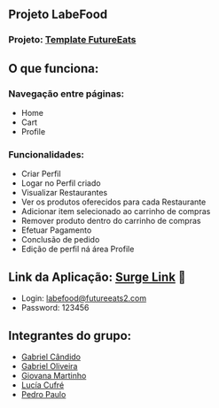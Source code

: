 ## Projeto LabeFood

### Projeto: [Template FutureEats](https://app.zeplin.io/project/5dcc566ddc1332bf7fb4f450)

## O que funciona:
### Navegação entre páginas:

- Home
- Cart
- Profile

### Funcionalidades:

- Criar Perfil
- Logar no Perfil criado
- Visualizar Restaurantes
- Ver os produtos oferecidos para cada Restaurante
- Adicionar item selecionado ao carrinho de compras
- Remover produto dentro do carrinho de compras
- Efetuar Pagamento
- Conclusão de pedido
- Edição de perfil ná área Profile

## Link da Aplicação: [Surge Link](https://pathetic-park.surge.sh/) 🚀

- Login: labefood@futureeats2.com
- Password: 123456

## Integrantes do grupo:

- [Gabriel Cândido](https://github.com/GCandid07)
- [Gabriel Oliveira](https://github.com/GabriellOlliveira99)
- [Giovana Martinho](https://github.com/Giovana-MS)
- [Lucía Cufré](https://github.com/lucia-cufre)
- [Pedro Paulo](https://github.com/ppssjr)
